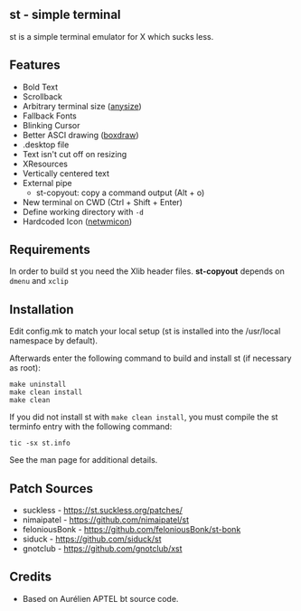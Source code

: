 st - simple terminal
--------------------
st is a simple terminal emulator for X which sucks less.


Features
------------
* Bold Text
* Scrollback
* Arbitrary terminal size ([anysize](https://st.suckless.org/patches/anysize/))
* Fallback Fonts
* Blinking Cursor
* Better ASCI drawing ([boxdraw](https://st.suckless.org/patches/boxdraw/))
* .desktop file
* Text isn't cut off on resizing
* XResources
* Vertically centered text
* External pipe
    * st-copyout: copy a command output (Alt + o)
* New terminal on CWD (Ctrl + Shift + Enter)
* Define working directory with `-d`
* Hardcoded Icon ([netwmicon](https://st.suckless.org/patches/netwmicon/))

Requirements
------------
In order to build st you need the Xlib header files.
**st-copyout** depends on `dmenu` and `xclip`


Installation
------------
Edit config.mk to match your local setup (st is installed into
the /usr/local namespace by default).

Afterwards enter the following command to build and install st (if
necessary as root):

    make uninstall
    make clean install
    make clean



If you did not install st with `make clean install`, you must compile
the st terminfo entry with the following command:

    tic -sx st.info

See the man page for additional details.

Patch Sources
-------
* suckless - https://st.suckless.org/patches/
* nimaipatel - https://github.com/nimaipatel/st
* feloniousBonk - https://github.com/feloniousBonk/st-bonk
* siduck - https://github.com/siduck/st
* gnotclub - https://github.com/gnotclub/xst

Credits
-------

* Based on Aurélien APTEL <aurelien dot aptel at gmail dot com> bt source code.


